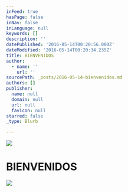 ```yaml
---
inFeed: true
hasPage: false
inNav: false
inLanguage: null
keywords: []
description: ''
datePublished: '2016-05-14T00:20:56.000Z'
dateModified: '2016-05-14T00:20:34.235Z'
title: BIENVENIDOS
author:
  - name: ''
    url: ''
sourcePath: _posts/2016-05-14-bienvenidos.md
authors: []
publisher:
  name: null
  domain: null
  url: null
  favicon: null
starred: false
_type: Blurb

---
```

![](https://the-grid-user-content.s3-us-west-2.amazonaws.com/0e3adcdd-aecf-48bf-80e1-c4758c2fc3c2.jpg)

# BIENVENIDOS
![](https://the-grid-user-content.s3-us-west-2.amazonaws.com/4c06b9e0-3d41-4c9c-bb7d-7a71bf9842f3.jpg)
